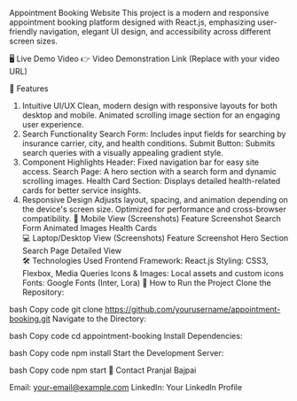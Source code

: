 Appointment Booking Website
This project is a modern and responsive appointment booking platform designed with React.js, emphasizing user-friendly navigation, elegant UI design, and accessibility across different screen sizes.

🖥️ Live Demo Video
👉 Video Demonstration Link (Replace with your video URL)

📌 Features
1. Intuitive UI/UX
Clean, modern design with responsive layouts for both desktop and mobile.
Animated scrolling image section for an engaging user experience.
2. Search Functionality
Search Form: Includes input fields for searching by insurance carrier, city, and health conditions.
Submit Button: Submits search queries with a visually appealing gradient style.
3. Component Highlights
Header: Fixed navigation bar for easy site access.
Search Page: A hero section with a search form and dynamic scrolling images.
Health Card Section: Displays detailed health-related cards for better service insights.
4. Responsive Design
Adjusts layout, spacing, and animation depending on the device's screen size.
Optimized for performance and cross-browser compatibility.
📱 Mobile View (Screenshots)
Feature	Screenshot
Search Form	
Animated Images	
Health Cards	
💻 Laptop/Desktop View (Screenshots)
Feature	Screenshot
Hero Section	
Search Page	
Detailed View	
🛠️ Technologies Used
Frontend Framework: React.js
Styling: CSS3, Flexbox, Media Queries
Icons & Images: Local assets and custom icons
Fonts: Google Fonts (Inter, Lora)
🚀 How to Run the Project
Clone the Repository:

bash
Copy code
git clone https://github.com/yourusername/appointment-booking.git
Navigate to the Directory:

bash
Copy code
cd appointment-booking
Install Dependencies:

bash
Copy code
npm install
Start the Development Server:

bash
Copy code
npm start
📧 Contact
Pranjal Bajpai

Email: your-email@example.com
LinkedIn: Your LinkedIn Profile

